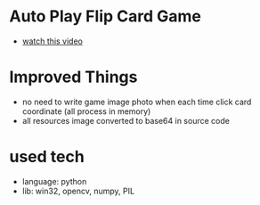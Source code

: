 # Auto Play Flip Card Game

- [watch this video](https://www.youtube.com/watch?v=8T28x-51-Ws&t=33s)

# Improved Things

- no need to write game image photo when each time click card coordinate (all process in memory)
- all resources image converted to base64 in source code


# used tech

- language: python
- lib: win32, opencv, numpy, PIL